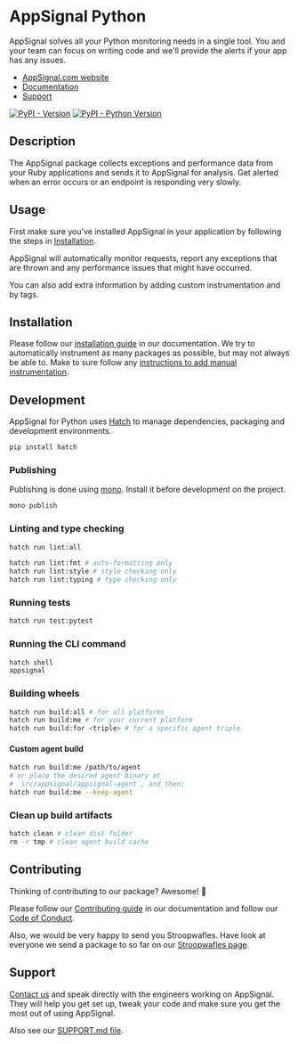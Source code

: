 # AppSignal Python

AppSignal solves all your Python monitoring needs in a single tool. You and
your team can focus on writing code and we'll provide the alerts if your app
has any issues.

- [AppSignal.com website][appsignal]
- [Documentation][python docs]
- [Support][contact]

[![PyPI - Version](https://img.shields.io/pypi/v/appsignal.svg)](https://pypi.org/project/appsignal)
[![PyPI - Python Version](https://img.shields.io/pypi/pyversions/appsignal.svg)](https://pypi.org/project/appsignal)

## Description

The AppSignal package collects exceptions and performance data from your Ruby
applications and sends it to AppSignal for analysis. Get alerted when an error
occurs or an endpoint is responding very slowly.

## Usage

First make sure you've installed AppSignal in your application by following the
steps in [Installation](#installation).

AppSignal will automatically monitor requests, report any exceptions that are
thrown and any performance issues that might have occurred.

You can also add extra information by adding custom instrumentation and by tags.

## Installation

Please follow our [installation guide] in our documentation. We try to
automatically instrument as many packages as possible, but may not always be
able to. Make to sure follow any [instructions to add manual
instrumentation][manual instrumentation].

[installation guide]: https://docs.appsignal.com/python/installation
[manual instrumentation]: https://docs.appsignal.com/python/instrumentations

## Development

AppSignal for Python uses [Hatch](https://hatch.pypa.io/latest/) to manage
dependencies, packaging and development environments.

```sh
pip install hatch
```

### Publishing

Publishing is done using [mono](https://github.com/appsignal/mono/). Install it
before development on the project.

```sh
mono publish
```

### Linting and type checking

```sh
hatch run lint:all

hatch run lint:fmt # auto-formatting only
hatch run lint:style # style checking only
hatch run lint:typing # type checking only
```

### Running tests

```sh
hatch run test:pytest
```

### Running the CLI command

```sh
hatch shell
appsignal
```

### Building wheels

```sh
hatch run build:all # for all platforms
hatch run build:me # for your current platform
hatch run build:for <triple> # for a specific agent triple
```

#### Custom agent build
```sh
hatch run build:me /path/to/agent
# or place the desired agent binary at
# `src/appsignal/appsignal-agent`, and then:
hatch run build:me --keep-agent
```

### Clean up build artifacts
```sh
hatch clean # clean dist folder
rm -r tmp # clean agent build cache
```

## Contributing

Thinking of contributing to our package? Awesome! 🚀

Please follow our [Contributing guide][contributing-guide] in our
documentation and follow our [Code of Conduct][coc].

Also, we would be very happy to send you Stroopwafles. Have look at everyone
we send a package to so far on our [Stroopwafles page][waffles-page].

## Support

[Contact us][contact] and speak directly with the engineers working on
AppSignal. They will help you get set up, tweak your code and make sure you get
the most out of using AppSignal.

Also see our [SUPPORT.md file](SUPPORT.md).

[appsignal]: https://www.appsignal.com
[appsignal-sign-up]: https://appsignal.com/users/sign_up
[contact]: mailto:support@appsignal.com
[python docs]: https://docs.appsignal.com/python
[semver]: http://semver.org/
[waffles-page]: https://www.appsignal.com/waffles
[coc]: https://docs.appsignal.com/appsignal/code-of-conduct.html
[contributing-guide]: https://docs.appsignal.com/appsignal/contributing.html
